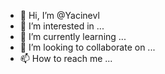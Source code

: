 - 👋 Hi, I’m @Yacinevl
- 👀 I’m interested in ...
- 🌱 I’m currently learning ...
- 💞️ I’m looking to collaborate on ...
- 📫 How to reach me ...

<!---
Yacinevl/Yacinevl is a ✨ special ✨ repository because its `README.md` (this file) appears on your GitHub profile.
You can click the Preview link to take a look at your changes.
--->
